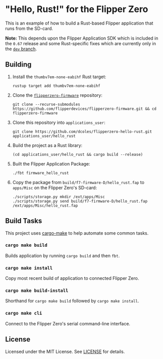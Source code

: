 # "Hello, Rust!" for the Flipper Zero

This is an example of how to build a Rust-based Flipper application that runs
from the SD-card.

**Note:** This depends upon the Flipper Application SDK which is included in
the `0.67` release and some Rust-specific fixes which are currently only in
the [`dev` branch](https://github.com/flipperdevices/flipperzero-firmware/tree/dev).

## Building

1. Install the `thumbv7em-none-eabihf` Rust target:
    ```
    rustup target add thumbv7em-none-eabihf
    ```
2. Clone the [`flipperzero-firmware`](https://github.com/flipperdevices/flipperzero-firmware) repository:
    ```
    git clone --recurse-submodules https://github.com/flipperdevices/flipperzero-firmware.git && cd flipperzero-firmware
    ```
3. Clone this repository into `applications_user`:
    ```
    git clone https://github.com/dcoles/flipperzero-hello-rust.git applications_user/hello_rust
    ```
4. Build the project as a Rust library:
    ```
    (cd applications_user/hello_rust && cargo build --release)
    ```
5. Built the Flipper Application Package:
    ```
    ./fbt firmware_hello_rust
    ```
6. Copy the package from `build/f7-firmware-D/hello_rust.fap` to `apps/Misc`
on the Flipper Zero's SD-card:
    ```
    ./scripts/storage.py mkdir /ext/apps/Misc
    ./scripts/storage.py send build/f7-firmware-D/hello_rust.fap /ext/apps/Misc/hello_rust.fap
    ```

## Build Tasks

This project uses [cargo-make](https://crates.io/crates/cargo-make) to help
automate some common tasks.

### `cargo make build`

Builds application by running `cargo build` and then `fbt`.

### `cargo make install`

Copy most recent build of application to connected Flipper Zero.

### `cargo make build-install`

Shorthand for `cargo make build` followed by `cargo make install`.

### `cargo make cli`

Connect to the Flipper Zero's serial command-line interface.

## License

Licensed under the MIT License. See [LICENSE](LICENSE) for details.
